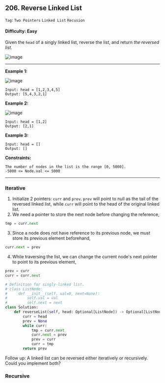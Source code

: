 ## 206. Reverse Linked List

```Tag```: ```Two Pointers``` ```Linked List``` ```Recusion```

#### Difficulty: Easy

Given the ```head``` of a singly linked list, reverse the list, and return _the reversed list_.

![image](https://user-images.githubusercontent.com/35042430/210441445-a85fa43a-846c-464d-9446-f08755497257.png)

---

__Example 1:__

![image](https://assets.leetcode.com/uploads/2021/02/19/rev1ex1.jpg)
```
Input: head = [1,2,3,4,5]
Output: [5,4,3,2,1]
```

__Example 2:__

![image](https://assets.leetcode.com/uploads/2021/02/19/rev1ex2.jpg)
```
Input: head = [1,2]
Output: [2,1]
```

__Example 3:__
```
Input: head = []
Output: []
```

__Constraints:__
```
The number of nodes in the list is the range [0, 5000].
-5000 <= Node.val <= 5000
```

---

### Iterative

1. Initialize 2 pointers: ```curr``` and ```prev```. ```prev``` will point to null as the tail of the reversed linked list, while ```curr``` will point to the head of the original linked list.
2. We need a pointer to store the next node before changing the reference,
```Python
tmp = curr.next
```
3. Since a node does not have reference to its previous node, we must store its previous element beforehand,
```Python
curr.next = prev
```
4. While traversing the list, we can change the current node's next pointer to point to its previous element,
```Python
prev = curr
curr = curr.next
```

```Python
# Definition for singly-linked list.
# class ListNode:
#     def __init__(self, val=0, next=None):
#         self.val = val
#         self.next = next
class Solution:
    def reverseList(self, head: Optional[ListNode]) -> Optional[ListNode]:
        curr = head
        prev = None
        while curr:
            tmp = curr.next
            curr.next = prev
            prev = curr
            curr = tmp
        return prev
```

Follow up: A linked list can be reversed either iteratively or recursively. Could you implement both?

### Recursive

